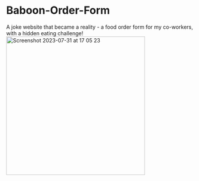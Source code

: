 # Baboon-Order-Form
A joke website that became a reality - a food order form for my co-workers, with a hidden eating challenge!
<img width="371" alt="Screenshot 2023-07-31 at 17 05 23" src="https://github.com/Yarden-Tal/Baboon-Order-Form/assets/83368934/a488d681-6e23-4fbb-a34e-31b4ad86b3e9">
